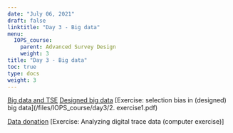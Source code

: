 ```yaml
---
date: "July 06, 2021"
draft: false
linktitle: "Day 3 - Big data"
menu:
  IOPS_course:
    parent: Advanced Survey Design
    weight: 3
title: "Day 3 - Big data"
toc: true
type: docs
weight: 3
---
```


[Big data and TSE](/files/IOPS_course/day3/1.pdf)
[Designed big data](/files/IOPS_course/day3/1.pdf)
[Exercise: selection bias in (designed) big data](/files/IOPS_course/day3/2. exercise1.pdf)

[Data donation](/files/IOPS_course/day3/1.pdf)
[Exercise: Analyzing digital trace data (computer exercise)]
